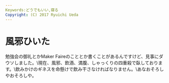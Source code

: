 ```yaml
---
Keywords:どうでもいい,寝る
Copyright: (C) 2017 Ryuichi Ueda
---
```

# 風邪ひいた
勉強会の御礼とかMaker Faireのこととか書くことがあるんですけど、見事にダウソしました。\\現在、風邪、飲酒、満腹、しゃっくりの四重殺で臥しております。\\飲みかけのギネスを命懸けで飲み干さなければなりません。\\あなおそろしやおそろしや。
